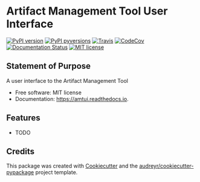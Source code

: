 # Artifact Management Tool User Interface
[![PyPI version](https://img.shields.io/pypi/v/amtui.svg)](https://pypi.python.org/pypi/amtui/)
[![PyPI pyversions](https://img.shields.io/pypi/pyversions/amtui.svg)](https://pypi.python.org/pypi/amtui/)
[![Travis](https://api.travis-ci.org/bellockk/amtui.svg?branch=master)](https://travis-ci.org/bellockk/amtui/)
[![CodeCov](https://codecov.io/gh/bellockk/amtui/branch/master/graph/badge.svg)](https://codecov.io/gh/bellockk/amtui)
[![Documentation Status](https://readthedocs.org/projects/amtui/badge/?version=latest)](http://amtui.readthedocs.io/?badge=latest)
[![MIT license](https://img.shields.io/badge/License-MIT-blue.svg)](https://lbesson.mit-license.org/)

## Statement of Purpose

A user interface to the Artifact Management Tool

* Free software: MIT license
* Documentation: https://amtui.readthedocs.io.


## Features

* TODO

## Credits

This package was created with [Cookiecutter](https://github.com/audreyr/cookiecutter) and the [audreyr/cookiecutter-pypackage](https://github.com/audreyr/cookiecutter-pypackage) project template.
